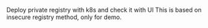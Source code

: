 Deploy private registry with k8s and check it with UI
This is based on insecure registry method, only for demo. 
